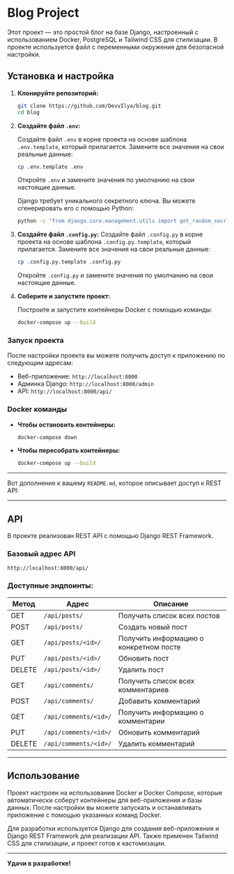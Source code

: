 # Blog Project

Этот проект — это простой блог на базе Django, настроенный с использованием Docker, PostgreSQL и Tailwind CSS для стилизации. В проекте используется файл с переменными окружения для безопасной настройки.

## Установка и настройка

1. **Клонируйте репозиторий:**

   ```bash
   git clone https://github.com/DevvIlya/blog.git
   cd blog
   ```

2. **Создайте файл `.env`:**

   Создайте файл `.env` в корне проекта на основе шаблона `.env.template`, который прилагается. Замените все значения на свои реальные данные:

   ```bash
   cp .env.template .env
   ```

   Откройте `.env` и замените значения по умолчанию на свои настоящие данные.

   Django требует уникального секретного ключа. Вы можете сгенерировать его с помощью Python:

   ```bash
   python -c "from django.core.management.utils import get_random_secret_key; print(get_random_secret_key())"
   ```
   
4. **Создайте файл `.config.py`:**
    Создайте файл `.config.py` в корне проекта на основе шаблона `.config.py.template`, который прилагается. Замените все значения на свои реальные данные:

    ```bash
   cp .config.py.template .config.py
   ```

    Откройте `.config.py` и замените значения по умолчанию на свои настоящие данные.

5. **Соберите и запустите проект:**

   Построите и запустите контейнеры Docker с помощью команды:

   ```bash
   docker-compose up --build
   ```

### Запуск проекта

После настройки проекта вы можете получить доступ к приложению по следующим адресам:

- Веб-приложение: `http://localhost:8000`
- Админка Django: `http://localhost:8000/admin`
- API: `http://localhost:8000/api/`

### Docker команды

- **Чтобы остановить контейнеры:**

   ```bash
   docker-compose down
   ```

- **Чтобы пересобрать контейнеры:**

   ```bash
   docker-compose up --build
   ```

---
Вот дополнение к вашему `README.md`, которое описывает доступ к REST API:

---

## API

В проекте реализован REST API с помощью Django REST Framework.

### Базовый адрес API

```
http://localhost:8000/api/
```

### Доступные эндпоинты:

| Метод | Адрес                        | Описание                                 |
|-------|------------------------------|------------------------------------------|
| GET   | `/api/posts/`                | Получить список всех постов              |
| POST  | `/api/posts/`                | Создать новый пост                       |
| GET   | `/api/posts/<id>/`           | Получить информацию о конкретном посте   |
| PUT   | `/api/posts/<id>/`           | Обновить пост                            |
| DELETE| `/api/posts/<id>/`           | Удалить пост                             |
| GET   | `/api/comments/`             | Получить список всех комментариев        |
| POST  | `/api/comments/`             | Добавить комментарий                     |
| GET   | `/api/comments/<id>/`        | Получить информацию о комментарии        |
| PUT   | `/api/comments/<id>/`        | Обновить комментарий                     |
| DELETE| `/api/comments/<id>/`        | Удалить комментарий                      |

---

## Использование

Проект настроен на использование Docker и Docker Compose, которые автоматически соберут контейнеры для веб-приложения и базы данных. После настройки вы можете запускать и останавливать приложение с помощью указанных команд Docker.

Для разработки используется Django для создания веб-приложения и Django REST Framework для реализации API. Также применен Tailwind CSS для стилизации, и проект готов к кастомизации.

---

**Удачи в разработке!**

